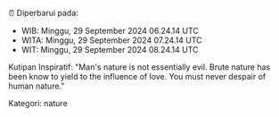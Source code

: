 ⏰ Diperbarui pada:
- WIB: Minggu, 29 September 2024 06.24.14 UTC
- WITA: Minggu, 29 September 2024 07.24.14 UTC
- WIT: Minggu, 29 September 2024 08.24.14 UTC

Kutipan Inspiratif:
"Man's nature is not essentially evil. Brute nature has been know to yield to the influence of love. You must never despair of human nature."


Kategori: nature


